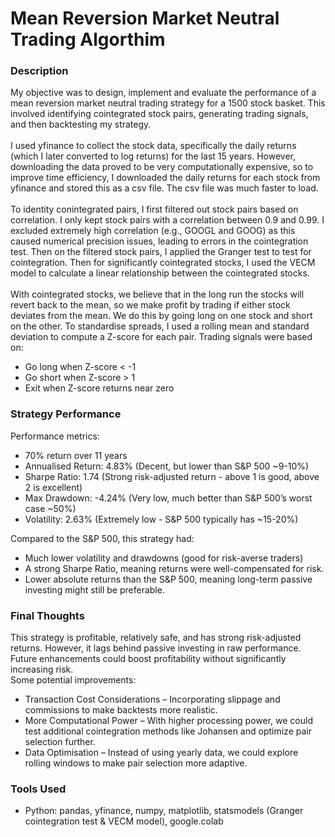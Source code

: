# Mean Reversion Market Neutral Trading Algorthim

### Description
My objective was to design, implement and evaluate the performance of a mean reversion market neutral trading strategy for a 1500 stock basket. This involved identifying cointegrated stock pairs, generating trading signals, and then backtesting my strategy.
</br></br>
I used yfinance to collect the stock data, specifically the daily returns (which I later converted to log returns) for the last 15 years. However, downloading the data proved to be very computationally expensive, so to improve time efficiency, I downloaded the daily returns for each stock from yfinance and stored this as a csv file. The csv file was much faster to load.
</br></br>
To identity conintegrated pairs, I first filtered out stock pairs based on correlation. I only kept stock pairs with a correlation between 0.9 and 0.99. I excluded extremely high correlation (e.g., GOOGL and GOOG) as this caused numerical precision issues, leading to errors in the cointegration test. Then on the filtered stock pairs, I applied the Granger test to test for cointegration. Then for significantly cointegrated stocks, I used the VECM model to calculate a linear relationship between the cointegrated stocks.
</br></br>
With cointegrated stocks, we believe that in the long run the stocks will revert back to the mean, so we make profit by trading if either stock deviates from the mean. We do this by going long on one stock and short on the other. To standardise spreads, I used a rolling mean and standard deviation to compute a Z-score for each pair. 
Trading signals were based on: 
- Go long when Z-score < -1 
- Go short when Z-score > 1 
- Exit when Z-score returns near zero

### Strategy Performance
Performance metrics:
- 70% return over 11 years 
- Annualised Return: 4.83% (Decent, but lower than S&P 500 ~9-10%)
- Sharpe Ratio: 1.74 (Strong risk-adjusted return - above 1 is good, above 2 is excellent)
- Max Drawdown: -4.24% (Very low, much better than S&P 500’s worst case ~50%)
- Volatility: 2.63% (Extremely low - S&P 500 typically has ~15-20%)

Compared to the S&P 500, this strategy had:
- Much lower volatility and drawdowns (good for risk-averse traders)
- A strong Sharpe Ratio, meaning returns were well-compensated for risk.
- Lower absolute returns than the S&P 500, meaning long-term passive investing might still be preferable. 

### Final Thoughts
This strategy is profitable, relatively safe, and has strong risk-adjusted 
returns. However, it lags behind passive investing in raw performance. Future 
enhancements could boost profitability without significantly increasing risk.
</br>Some potential improvements:
- Transaction Cost Considerations – Incorporating slippage and commissions to make backtests more realistic. 
- More Computational Power – With higher processing power, we could test additional cointegration methods like Johansen and optimize pair selection further. 
- Data Optimisation – Instead of using yearly data, we could explore rolling windows to make pair selection more adaptive. 

### Tools Used
- Python: pandas, yfinance, numpy, matplotlib, statsmodels (Granger cointegration test & VECM model), google.colab
